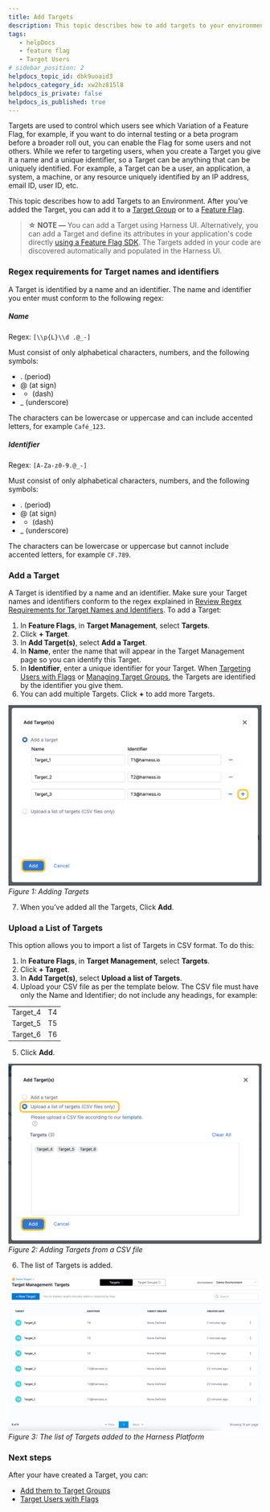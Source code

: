 ```yaml
---
title: Add Targets
description: This topic describes how to add targets to your environment.
tags: 
   - helpDocs
   - feature flag
   - Target Users
# sidebar_position: 2
helpdocs_topic_id: dbk9uoaid3
helpdocs_category_id: xw2hz815l8
helpdocs_is_private: false
helpdocs_is_published: true
---
```


Targets are used to control which users see which Variation of a Feature Flag, for example, if you want to do internal testing or a beta program before a broader roll out, you can enable the Flag for some users and not others. While we refer to targeting users, when you create a Target you give it a name and a unique identifier, so a Target can be anything that can be uniquely identified. For example, a Target can be a user, an application, a system, a machine, or any resource uniquely identified by an IP address, email ID, user ID, etc.


This topic describes how to add Targets to an Environment. After you’ve added the Target, you can add it to a [Target Group](2-add-target-groups.md) or to a [Feature Flag](3-targeting-users-with-flags.md). 


> **☆ NOTE —** You can add a Target using Harness UI. Alternatively, you can add a Target and define its attributes in your application's code directly [using a Feature Flag SDK](https://docs.harness.io/category/rtce97j1wu-ff-sdks). The Targets added in your code are discovered automatically and populated in the Harness UI.

### Regex requirements for Target names and identifiers


A Target is identified by a name and an identifier. The name and identifier you enter must conform to the following regex:


##### **Name**


Regex: `[\\p{L}\\d .@_-]`


Must consist of only alphabetical characters, numbers, and the following symbols: 


* . (period)
* @ (at sign)
* - (dash)
* \_ (underscore)


The characters can be lowercase or uppercase and can include accented letters, for example `Café_123`.


##### **Identifier**


Regex: `[A-Za-z0-9.@_-]`


Must consist of only alphabetical characters, numbers, and the following symbols: 


* . (period)
* @ (at sign)
* - (dash)
* \_ (underscore)


The characters can be lowercase or uppercase but cannot include accented letters, for example `CF.789`.


### Add a Target


A Target is identified by a name and an identifier. Make sure your Target names and identifiers conform to the regex explained in [Review Regex Requirements for Target Names and Identifiers](1-add-targets.md#review-regex-requirements-for-target-names-and-identifiers).
To add a Target:


1. In **Feature Flags**, in **Target Management**, select **Targets**.
2. Click **+ Target**.
3. In **Add Target(s)**, select **Add a Target**.
4. In **Name**, enter the name that will appear in the Target Management page so you can identify this Target.
5. In **Identifier**, enter a unique identifier for your Target. When [Targeting Users with Flags](3-targeting-users-with-flags.md) or [Managing Target Groups](2-add-target-groups.md), the Targets are identified by the identifier you give them.
6. You can add multiple Targets. Click **+** to add more Targets.


![An example of three Targets being created on the Add Target screen.](./static/1-add-targets-00.png)
*Figure 1: Adding Targets*


7. When you’ve added all the Targets, Click **Add**.


### Upload a List of Targets


This option allows you to import a list of Targets in CSV format. To do this:


1. In **Feature Flags**, in **Target Management**, select **Targets**.
2. Click **+ Target**.
3. In **Add Target(s)**, select **Upload a list of Targets**.
4. Upload your CSV file as per the template below. The CSV file must have only the Name and Identifier; do not include any headings, for example:




| | | 
| --- | --- |
| Target\_4 | T4 |
| Target\_5 | T5 |
| Target\_6 | T6 |


5. Click **Add**.


![A screenshot of the Add Target screen that highlights the radio button for uploading a list of Targets.](./static/1-add-targets-01.png)
*Figure 2: Adding Targets from a CSV file*


6. The list of Targets is added.


![A screenshot of the Target Management page with a list of all the Targets.](./static/1-add-targets-02.png)
*Figure 3: The list of Targets added to the Harness Platform*


### Next steps


After your have created a Target, you can:


* [Add them to Target Groups](2-add-target-groups.md)
* [Target Users with Flags](3-targeting-users-with-flags.md)


